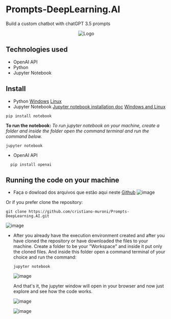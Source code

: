 # Prompts-DeepLearning.AI

Build a custom chatbot with chatGPT 3.5 prompts
<div align="center">  
  
![Logo](https://cdn.iplocation.net/assets/images/blog/featured/open-ai.jpg)
  
</div>

## Technologies used
- OpenAI API
- Python
- Jupyter Notebook

## Install
- Python
  [Windows](https://python.org.br/instalacao-windows/)
  [Linux](https://python.org.br/instalacao-linux/)
- Jupyter Notebook
[Jupyter notebook installation doc](https://jupyter.org/install)
[Windows and Linux](https://medium.com/horadecodar/como-instalar-o-jupyter-notebook-windows-e-linux-20701fc583c)
```
pip install notebook
```
**To run the notebook:**
_To run jupyter notebook on your machine, create a folder and inside the folder open the command terminal and run the command below._
```
jupyter notebook
```
- OpenAI API
```
  pip install openai
```
## Running the code on your machine
- Faça o dowload dos arquivos que estão aqui neste [Github](https://github.com/cristiano-muroni/Prompts-DeepLearning.AI)
![image](https://github.com/cristiano-muroni/Prompts-DeepLearning.AI/assets/53710097/72453a9a-84be-4860-badf-7d319e97ec01)

Or if you prefer clone the repository:
```
git clone https://github.com/cristiano-muroni/Prompts-DeepLearning.AI.git
```

![image](https://github.com/cristiano-muroni/Prompts-DeepLearning.AI/assets/53710097/618453bb-04fc-4100-bcec-0a25f5ea3fcd)



- After you already have the execution environment created and after you have cloned the repository or have downloaded the files to your machine. Create a folder to be your "Workspace" and inside it put only the cloned files. And inside this folder open a command terminal of your choice and run the command:
  ```
  jupyter notebook
  ````
  ![image](https://github.com/cristiano-muroni/Prompts-DeepLearning.AI/assets/53710097/dfa2bb0c-65b9-4f9c-a6f5-0b20f6be964f)

  And that's it, the jupyter window will open in your browser and now just explore and see how the code works.

  ![image](https://github.com/cristiano-muroni/Prompts-DeepLearning.AI/assets/53710097/4182bf21-828f-4b19-8586-9f192ca9d483)
  
  ![image](https://github.com/cristiano-muroni/Prompts-DeepLearning.AI/assets/53710097/058f5e95-a807-413e-a29c-d9d7173cbbbf)





